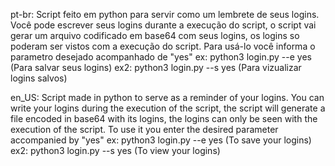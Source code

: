 pt-br:
Script feito em python para servir como um lembrete de seus logins. Você pode escrever seus logins durante a execução do script, o script vai gerar um arquivo codificado em base64 com seus logins, os logins so poderam ser vistos com a execução do script.
Para usá-lo você informa o parametro desejado acompanhado de "yes"
ex: python3 login.py --e yes (Para salvar seus logins)
ex2: python3 login.py --s yes (Para vizualizar logins salvos)

en_US:
Script made in python to serve as a reminder of your logins. You can write your logins during the execution of the script, the script will generate a file encoded in base64 with its logins, the logins can only be seen with the execution of the script.
To use it you enter the desired parameter accompanied by "yes"
ex: python3 login.py --e yes (To save your logins)
ex2: python3 login.py --s yes (To view your logins)
